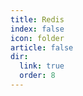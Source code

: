```yaml
---
title: Redis
index: false
icon: folder
article: false
dir:
  link: true
  order: 8
---
```


<Catalog />
